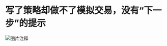 # 写了策略却做不了模拟交易，没有“下一步”的提示

![图片注释](http://storage-uqer.datayes.com/58c12338e9aebf0058330e18/1e947cde-93dd-11e8-8cfa-0242ac140002)